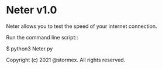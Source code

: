 # Neter v1.0
Neter allows you to test the speed of your internet connection.

Run the command line script::

   $ python3 Neter.py

Copyright (c) 2021 @stormex. All rights reserved.


